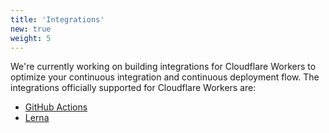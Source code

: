 ```yaml
---
title: 'Integrations'
new: true
weight: 5
---
```


We're currently working on building integrations for Cloudflare Workers to optimize your continuous integration and continuous deployment flow. The integrations officially supported for Cloudflare Workers are:

- [GitHub Actions](https://github.com/cloudflare/wrangler-action)
- [Lerna](/tutorials/manage-projects-with-lerna)
